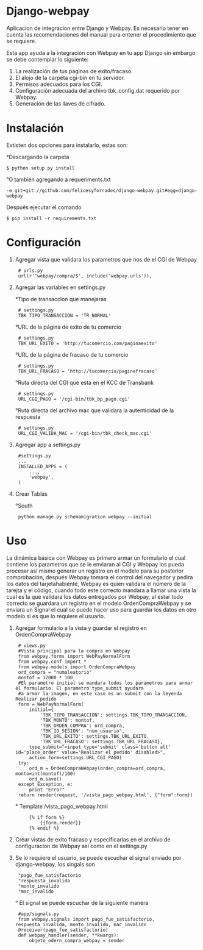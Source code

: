 Django-webpay
=============

Aplicacion de integracion entre Django y Webpay. Es necesario tener en cuenta
las recomendaciones del manual para entener el procedimiento que se requiere.

Esta app ayuda a la integración con Webpay en tu app Django sin embargo se debe
contemplar lo siguiente:

1. La realización de tus páginas de exito/fracaso.
2. El alojo de la carpeta cgi-bin en tu servidor.
3. Permisos adecuados para los CGI.
4. Configuración adecuada del archivo tbk_config.dat requerido por Webpay.
5. Generación de las llaves de cifrado.


Instalación
===========

Extisten dos opciones para instalarlo, estas son:

°Descargando la carpeta

    $ python setup.py install

°O también agregando a requeriments.txt

    -e git+git://github.com/felicesyforrados/django-webpay.git#egg=django-webpay

Después ejecutar el comando

    $ pip install -r requirements.txt


Configuración
=============

1. Agregar vista que validara los parametros que nos de el CGI de Webpay

        # urls.py
        url(r'^webpay/compra/$', include('webpay.urls')),

2. Agregar las variables en settings.py

    °Tipo de transaccion que manejaras

        # settings.py
        TBK_TIPO_TRANSACCION = 'TR_NORMAL'

    °URL de la página de exito de tu comercio

        # settings.py
        TBK_URL_EXITO = 'http://tucomercio.com/paginaexito'

    °URL de la página de fracaso de tu comercio

        # settings.py
        TBK_URL_FRACASO = 'http://tucomercio/paginafracaso'

    °Ruta directa del CGI que esta en el KCC de Transbank

        # settings.py
        URL_CGI_PAGO = '/cgi-bin/tbk_bp_pago.cgi'

    °Ruta directa del archivo mac que validara la autenticidad de la respuesta

        # settings.py
        URL_CGI_VALIDA_MAC = '/cgi-bin/tbk_check_mac.cgi'

3. Agregar app a settings.py

        #settings.py
        ...
        INSTALLED_APPS = (
            ...,
            'webpay',
        )

4. Crear Tablas

    °South

        python manage.py schemamigration webpay --initial

Uso
===

La dinámica básica con Webpay es primero armar un formulario el cual contiene los parametros que se le enviaran al CGI 
y Webpay los pueda procesar así mismo generar un registro en el modelo para su posterior comprobación, 
después Webpay tomara el control del navegador y pedira los datos del tarjetahabiente, 
Webpay es quien validara el número de la tarejta y el código, cuando todo este correcto mandara a llamar una
vista la cual es la que validara los datos entregados por Webpay, al estar todo correcto se guardara un registro 
en el modelo OrdenCompraWebpay y se enviara un Signal el cual se puede hacer uso para guardar los datos en otro
modelo si es que lo requiere el usuario.

1. Agregar formulario a la vista y guardar el registro en OrdenCompraWebpay

        # views.py
        #Vista principal para la compra en Webpay
        from webpay.forms import WebPayNormalForm
        from webpay.conf import *
        from webpay.models import OrdenCompraWebpay
        ord_compra = "numaleatorio"
        montof = 12000 * 100
        #El parametro initial se mandara todos los parametros para armar el formulario. El parametro type_submit ayudara
        #a armar la imagen, en este caso es un submit con la leyenda Realizar pedido
        form = WebPayNormalForm(
            initial={
                'TBK_TIPO_TRANSACCION': settings.TBK_TIPO_TRANSACCION,
                'TBK_MONTO': montof,
                'TBK_ORDEN_COMPRA': ord_compra,
                'TBK_ID_SESION': "num_usuario",
                'TBK_URL_EXITO': settings.TBK_URL_EXITO,
                'TBK_URL_FRACASO': settings.TBK_URL_FRACASO},
            type_submit="<input type='submit' class='button alt' id='place_order' value='Realizar el pedido' disabled>",
            action_form=settings.URL_CGI_PAGO)
        try:
            ord_m = OrdenCompraWebpay(orden_compra=ord_compra, monto=int(montof)/100)
            ord_m.save()
        except Exception, e:
            print "Error"
        return render(request, '/vista_pago_webpay.html', {"form":form})

    ° Template /vista_pago_webpay.html
    
            {% if form %}
                {{form.render}}
            {% endif %}

2. Crear vistas de exito fracaso y especificarlas en el archivo de configuracion de Webpay asi como en el settings.py

3. Se lo requiere el usuario, se puede escuchar el signal enviado por django-webpay, los singals son

        °pago_fue_satisfactorio
        °respuesta_invalida
        °monto_invalido
        °mac_invalido

    ° El signal se puede escuchar de la siguiente manera

        #app/signals.py
        from webpay.signals import pago_fue_satisfactorio, respuesta_invalida, monto_invalido, mac_invalido
        @receiver(pago_fue_satisfactorio)
        def webpay_handler(sender, **kwargs):
            objeto_odern_compra_webpay = sender


